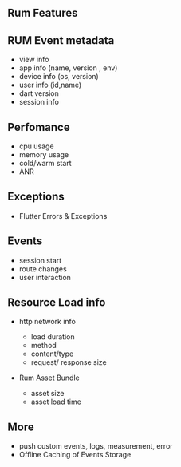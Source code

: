 ## Rum Features

## RUM Event metadata

- view info
- app info (name, version , env)
- device info (os, version)
- user info (id,name)
- dart version
- session info

## Perfomance

- cpu usage
- memory usage
- cold/warm start
- ANR

## Exceptions

- Flutter Errors & Exceptions

## Events

- session start
- route changes
- user interaction

## Resource Load info

- http network info

  - load duration
  - method
  - content/type
  - request/ response size

- Rum Asset Bundle
  - asset size
  - asset load time

## More

- push custom events, logs, measurement, error
- Offline Caching of Events Storage
